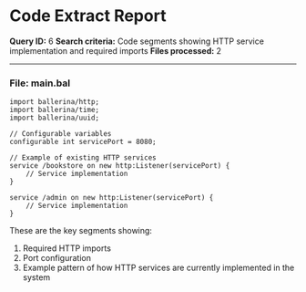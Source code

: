 # Code Extract Report

**Query ID:** 6
**Search criteria:** Code segments showing HTTP service implementation and required imports
**Files processed:** 2

---

### File: main.bal
```ballerina
import ballerina/http;
import ballerina/time;
import ballerina/uuid;

// Configurable variables
configurable int servicePort = 8080;

// Example of existing HTTP services
service /bookstore on new http:Listener(servicePort) {
    // Service implementation
}

service /admin on new http:Listener(servicePort) {
    // Service implementation
}
```

These are the key segments showing:
1. Required HTTP imports
2. Port configuration
3. Example pattern of how HTTP services are currently implemented in the system